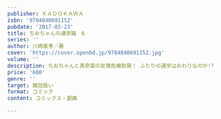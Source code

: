 ```yaml
---
publisher: ＫＡＤＯＫＡＷＡ
isbn: '9784040691152'
pubdate: '2017-03-23'
title: ちおちゃんの通学路　6
series: ''
author: 川崎直孝／著
cover: 'https://cover.openbd.jp/9784040691152.jpg'
volume: ''
description: ちおちゃんと真奈菜の友情危機勃発！ ふたりの通学はおわりなのか!?
price: '600'
genre: ''
target: 雑誌扱い
format: コミック
content: コミックス・劇画

---
```

